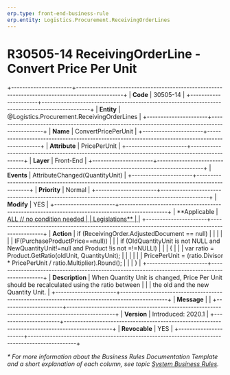 ```yaml
---
erp.type: front-end-business-rule
erp.entity: Logistics.Procurement.ReceivingOrderLines
---
```


# R30505-14 ReceivingOrderLine - Convert Price Per Unit
+----------------------+-----------------------------------------------------------------------------------------------+
| **Code**             | 30505-14                                                                                      |
+----------------------+-----------------------------------------------------------------------------------------------+
| **Entity**           | @Logistics.Procurement.ReceivingOrderLines                                                    |
+----------------------+-----------------------------------------------------------------------------------------------+
| **Name**             | ConvertPricePerUnit                                                                           |
+----------------------+-----------------------------------------------------------------------------------------------+
| **Attribute**        | PricePerUnit                                                                                  |
+----------------------+-----------------------------------------------------------------------------------------------+
| **Layer**            | Front-End                                                                                     |
+----------------------+-----------------------------------------------------------------------------------------------+
| **Events**           | AttributeChanged(QuantityUnit)                                                                |
+----------------------+-----------------------------------------------------------------------------------------------+
| **Priority**         | Normal                                                                                        |
+----------------------+-----------------------------------------------------------------------------------------------+
| **Modify**           | YES                                                                                           |
+----------------------+-----------------------------------------------------------------------------------------------+
| **Applicable         | [ALL // no condition needed                                                                   |
| Legislations**       | ](xref:applicable-legislations)                                                               |
+----------------------+-----------------------------------------------------------------------------------------------+
| **Action**           | if (ReceivingOrder.AdjustedDocument == null)                                                  |
|                      |                                                                                               |
|                      | IF(PurchaseProductPrice==null))                                                               |
|                      | if (OldQuantityUnit is not NULL and NewQuantityUnit!=null and Product !is not =!=NULLl)       |
|                      | {                                                                                             |
|                      | var ratio = Product.GetRatio(oldUnit, QuantityUnit);                                          |
|                      |                                                                                               |
|                      | PricePerUnit = (ratio.Divisor \* PricePerUnit / ratio.Multiplier).Round();                    |
|                      | }                                                                                             |
+----------------------+-----------------------------------------------------------------------------------------------+
| **Description**      | When Quantity Unit is changed, Price Per Unit should be recalculated using the ratio between  |
|                      | the old and the new Quantity Unit.                                                            |
+----------------------+-----------------------------------------------------------------------------------------------+
| **Message**          |                                                                                               |
+----------------------+-----------------------------------------------------------------------------------------------+
| **Version**          | Introduced: 2020.1                                                                            |
+----------------------+-----------------------------------------------------------------------------------------------+
| **Revocable**        | YES                                                                                           |
+----------------------+-----------------------------------------------------------------------------------------------+

*\* For more information about the Business Rules Documentation Template and a short explanation of each column, see
topic [System Business Rules](../templates/template-description-system-business-rules.md).*
